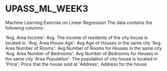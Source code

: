 # UPASS_ML_WEEK3
Machine Learning Exercise on Linear Regression 
The data contains the following columns:

'Avg. Area Income': Avg. The income of residents of the city house is located in.
'Avg. Area House Age': Avg Age of Houses in the same city
'Avg. Area Number of Rooms': Avg Number of Rooms for Houses in the same city
'Avg. Area Number of Bedrooms': Avg Number of Bedrooms for Houses in the same city
'Area Population': The population of city house is located in
'Price': Price that the house sold at
'Address': Address for the house
